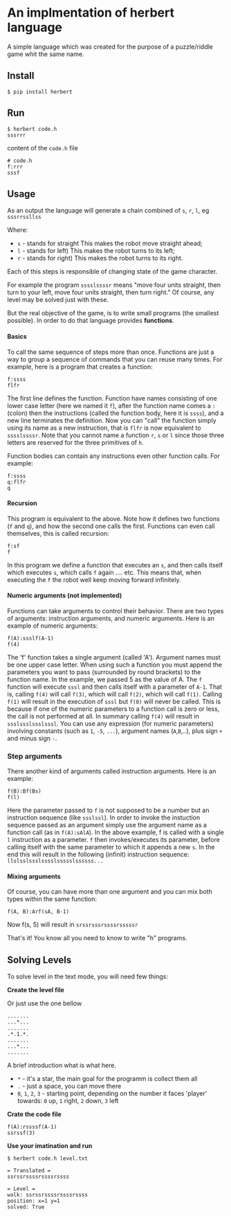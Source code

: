 # An implmentation of herbert language

A simple language which was created for the purpose of a puzzle/riddle game whit the same name.

## Install

	$ pip install herbert


## Run

	$ herbert code.h
	sssrrr

content of the `code.h` file 

	# code.h
	f:rrr
	sssf


## Usage

As an output the language will generate a chain combined of `s`, `r`, `l`, eg `sssrrssllss`

Where:
* `s` - stands for straight This makes the robot move straight ahead;
* `l` - stands for left) This makes the robot turns to its left;
* `r` - stands for right) This makes the robot turns to its right.

Each of this steps is responsible of changing state of the game character.

For example the program `sssslssssr` means "move four units straight,
then turn to your left, move four units straight, then turn right."
Of course, any level may be solved just with these.

But the real objective of the game, is to write small programs (the smallest possible).
In order to do that language provides **functions**.

#### Basics

To call the same sequence of steps more than once. Functions are just a way
to group a sequence of commands that you can reuse many times.
For example, here is a program that creates a function:

	f:ssss
	flfr

The first line defines the function. Function have names consisting of
one lower case letter (here we named it `f`), after the function name comes a `:`(colon)
then the instructions (called the function body, here it is `ssss`),
and a new line terminates the definition. Now you can "call" the function
simply using its name as a new instruction, that is `flfr` is now equivalent to `sssslssssr`.
Note that you cannot name a function `r`, `s` or `l`
since those three letters are reserved for the three primitives of `h`.

Function bodies can contain any instructions even other function calls. For example:
	
	f:ssss
	q:flfr
	q

#### Recursion

This program is equivalent to the above. Note how it defines
two functions (`f` and `q`), and how the second one calls the first.
Functions can even call themselves, this is called recursion:

	f:sf
	f

In this program we define a function that executes an `s`,
and then calls itself which executes `s`, which calls `f` again .... etc.
This means that, when executing the `f` the robot well keep moving forward infinitely.


#### Numeric arguments (not implemented)


Functions can take arguments to control their behavior. There are two types of
arguments: instruction arguments, and numeric arguments. Here is an example of
numeric arguments:

	f(A):ssslf(A-1)
	f(4)

The 'f' function takes a single argument (called 'A'). Argument names must be
one upper case letter.  When using such a function you must append the
parameters you want to pass (surrounded by round brackets) to the function
name. In the example, we passed 5 as the value of A. The `f` function will
execute `sssl` and then calls itself with a parameter of `A-1`. That is, calling
`f(4)` will call `f(3)`, which will call `f(2)`, which will call `f(1)`. Calling `f(1)`
will result in the execution of `sssl` but `f(0)` will never be called. This is
because if one of the numeric parameters to a function call is zero or less, the
call is not performed at all. In summary calling `f(4)` will result in
`ssslssslssslsssl`. You can use any expression (for numeric parameters)
involving constants (such as `1`, `-5`, `...`), argument names (`A`,`B`,..), plus sign `+`
and minus sign `-`.


### Step arguments


There another kind of arguments called instruction arguments. Here is an example:

	f(B):Bf(Bs)
	f(l)
	
Here the parameter passed to `f` is not supposed to be a number but an
instruction sequence (like `ssslssl`). In order to invoke the instuction
sequence passed as an argument simply use the argument name as a function call
(as in `f(A):sAlA`). In the above example, f is called with a single `l`
instruction as a parameter. `f` then invokes/executes its parameter, before
calling itself with the same parameter to which it appends a new `s`. In the end
this will result in the following (infinit) instruction sequence:
`llslsslssslsssslssssslssssss...`


#### Mixing arguments

Of course, you can have more than one argument and you can mix both types within
the same function:

	f(A, B):Arf(sA, B-1)

Now f(s, 5) will result in `srssrsssrssssrsssssr`

That's it! You know all you need to know to write "h" programs.


## Solving Levels

To solve level in the text mode, you will need few things:

**Create the level file**

Or just use the one bellow

    .......
    ...*...
    .......
    .*.1.*.
    .......
    ...*...
    .......

A brief introduction what is what here.
* `*` - it's a star, the main goal for the programm is collect them all
* `.` - just a space, you can move there
* `0`, `1`, `2`, `3` - starting point, depending on the number it faces 'player' towards:
`0`  up, `1` right, `2`  down, `3`  left

**Crate the code file**

    f(A):rssssf(A-1)
    ssrssf(3)

**Use your imatination and run**

    $ herbert code.h level.txt
    
    = Translated =
    ssrssrssssrssssrssss

    = Level =
    walk: ssrssrssssrssssrssss
    position: x=1 y=1
    solved: True

